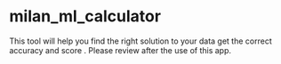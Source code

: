 # milan_ml_calculator
This tool will help you find the right solution to your data get the correct accuracy and score . Please review after the use of this app.
